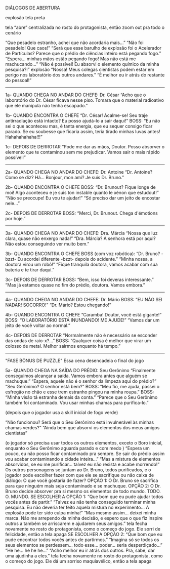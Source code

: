 DIÁLOGOS DE ABERTURA

explosão tela preta

tela “abre” centralizada no rosto do protagonista, então zoom out pra todo o cenário

“Que pesadelo estranho, achei que não acordaria mais...”
“Não foi pesadelo! Que caos!”
“Será que esse barulho de explosão foi o Acelerador de Partículas? Parece que o prédio de ciências inteiro está pegando fogo.”
“Espera... minhas mãos estão pegando fogo! Mas não está me machucando...”
“Não é possível! Eu absorvi o elemento químico da minha pesquisa?!”
explosão
“Nossa! Meus colegas cientistas podem estar em perigo nos laboratório dos outros andares.”
“É melhor eu ir atrás do restante do pessoal!”

-----------------

1a- QUANDO CHEGA NO ANDAR DO CHEFE: Dr. César
“Acho que o laboratório do Dr. César ficava nesse piso. Tomara que o material radioativo que ele manipula não tenha escapado.”

1b- QUANDO ENCONTRA O CHEFE
“Dr. César! Acalme-se! Seu traje antirradiação está intacto? Eu posso ajudá-lo a sair daqui!”
BOSS: “Eu não sei o que aconteceu mas, é tanta energia, que eu sequer consigo ficar parado. Se eu soubesse que ficaria assim, teria tirado minhas luvas antes! Hahahahahaha!!!”

1c- DEPOIS DE DERROTAR
“Pode me dar as mãos, Doutor. Posso absorver o elemento que te contaminou sem me prejudicar. Vamos sair o mais rápido possível!”

------------------

2a- QUANDO CHEGA NO ANDAR DO CHEFE: Dr. Antoine
“Dr. Antoine? Como se diz? Hã... Bonjour, mon ami? Je suis Dr. Bruno.”

2b- QUANDO ENCONTRA O CHEFE
BOSS: “Dr. Brunout? Fique longe de moi! Algo aconteceu e je suis ton instable quanto le xénon que estudout!”
“Não se preocupe! Eu vou te ajudar!”
“Só preciso dar um jeito de encostar nele...”

2c- DEPOIS DE DERROTAR
BOSS: “Merci, Dr. Brunout. Chega d'émotions por hoje.”

-------------------

3a- QUANDO CHEGA NO ANDAR DO CHEFE: Dra. Márcia
“Nossa que luz clara, quase não enxergo nada!”
“Dra. Márcia? A senhora está por aqui? Não estou conseguindo ver muito bem.”

3b- QUANDO ENCONTRA O CHEFE
BOSS (com voz robótica): “Dr. Bruno? -bzzt- Eu acordei diferente -bzzt- depois do acidente.”
“Minha nossa, a doutora virou um robô!”
“Fique tranquila doutora, vamos acabar com sua bateria e te tirar daqui.”

3c- DEPOIS DE DERROTAR
BOSS: “Bem, isso foi deveras interessante.”
“Mas já estamos quase no fim do prédio, doutora. Vamos embora.”

---------------------

4a- QUANDO CHEGA NO ANDAR DO CHEFE: Dr. Mário
BOSS: “EU NÃO SEI NADAR! SOCORRO!”
“Dr. Mário? Estou chegando!”

4b- QUANDO ENCONTRA O CHEFE
“Caramba! Doutor, você está gigante!”
BOSS: “O LABORATÓRIO ESTÁ INUNDANDO! ME AJUDE!”
“Vamos dar um jeito de você voltar ao normal.”

4c- DEPOIS DE DERROTAR
“Normalmente não é necessário se esconder das ondas de raio-x?...”
BOSS: “Qualquer coisa é melhor que virar um colosso de metal. Melhor sairmos enquanto há tempo.”

-------------------

"FASE BÔNUS DE PUZZLE"
Essa cena desencadeia o final do jogo

5a- QUANDO CHEGA NA SAÍDA DO PRÉDIO: Seu Gerônimo
“Finalmente conseguimos alcançar a saída. Vamos embora antes que alguém se machuque.”
“Espera, aquele não é o senhor da limpeza aqui do prédio?”
“Seu Gerônimo? O senhor está bem?”
BOSS: “Meu fio, me ajuda, passei o esfregão no chão e esse trem estranho pingou na minha roupa.”
BOSS: “Minha visão tá estranha demais da conta.”
“Parece que o Seu Gerônimo também foi contaminado. Vou usar minhas chamas para purifica-lo.”

(depois que o jogador usa a skill inicial de fogo verde)

“Não funcionou? Será que o Seu Gerônimo está invulnerável às minhas chamas verdes?”
“Ainda bem que absorvi os elementos dos meus amigos cientistas”

(o jogador só precisa usar todos os outros elementos, exceto o Boro inicial, enquanto o Seu Gerônimo aguarda parado e com medo )
“Espera um pouco, eu não posso ficar contaminado pra sempre. Se sair do prédio assim vou acabar contaminando a cidade inteira...”
“Mas a mistura de elementos absorvidos, se eu me purificar... talvez eu não resista e acabe morrendo!”
Os outros personagens se juntam ao Dr. Bruno, todos purificados, e o jogador pode escolher fazer com que ele se sacrifique ou não
caixa de diálogo: O que você gostaria de fazer? OPÇÃO 1: O Dr. Bruno se sacrifica para que ninguém mais seja contaminado e se machuque. OPÇÃO 2: O Dr. Bruno decide absorver pra si mesmo os elementos de todo mundo. TODO. O. MUNDO.
SE ESCOLHER A OPÇÃO 1:
“Que bom que eu pude ajudar todos vocês antes de partir.”
“Talvez eu não tenha conseguido terminar minha pesquisa. Eu não deveria ter feito aquela mistura no experimento... A explosão pode ter sido culpa minha!”
“Mas mesmo assim... deixei minha marca. Não me arrependo da minha decisão, e espero que o que fiz inspire outros a também se arriscarem e ajudarem seus amigos.”
tela fecha novamente no rosto do protagonista, como o começo do jogo. Ele sorri de felicidade, então a tela apaga
SE ESCOLHER A OPÇÃO 2:
“Que bom que eu pude encontrar todos vocês antes de partirmos.”
“Imagina só se todos os seus elementos se perdessem... todo esse... poder... seria desperdiçado...”
“He he... he he he...”
“Acho melhor eu ir atrás dos outros. Pra, sabe, dar uma ajudinha a eles.”
tela fecha novamente no rosto do protagonista, como o começo do jogo. Ele dá um sorriso maquiavélico, então a tela apaga